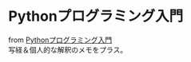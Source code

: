 # Pythonプログラミング入門

from [Pythonプログラミング入門](https://utokyo-ipp.github.io/index.html)  
写経＆個人的な解釈のメモをプラス。
